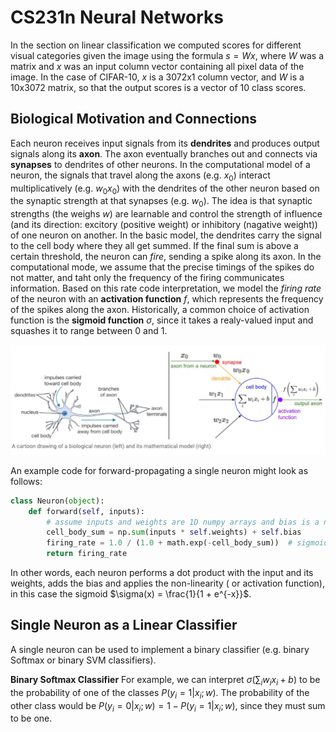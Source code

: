 # CS231n Neural Networks

In the section on linear classification we computed scores for different visual categories given the image using the formula $s=Wx$, where $W$ was a matrix and $x$ was an input column vector containing all pixel data of the image. In the case of CIFAR-10, $x$ is a 3072x1 column vector, and $W$ is a 10x3072 matrix, so that the output scores is a vector of 10 class scores.

## Biological Motivation and Connections

Each neuron receives input signals from its **dendrites** and produces output signals along its **axon**. The axon eventually branches out and connects via **synapses** to dendrites of other neurons. In the computational model of a neuron, the signals that travel along the axons (e.g. $x_0$) interact multiplicatively (e.g. ${w_0}{x_0}$) with the dendrites of the other neuron based on the synaptic strength at that synapses (e.g. $w_0$). The idea is that synaptic strengths (the weighs $w$) are learnable and control the strength of influence (and its direction: excitory (positive weight) or inhibitory (nagative weight)) of one neuron on another. In the basic model, the dendrites carry the signal to the cell body where they all get summed. If the final sum is above a certain threshold, the neuron can *fire*, sending a spike along its axon. In the computational mode, we assume that the precise timings of the spikes do not matter, and taht only the frequency of the firing communicates information. Based on this rate code interpretation, we model the *firing rate* of the neuron with an **activation function** $f$, which represents the frequency of the spikes along the axon. Historically, a common choice of activation function is the **sigmoid function** $\sigma$, since it takes a realy-valued input and squashes it to range between 0 and 1.

![Biological neuron v.s. mathematical model](https://github.com/AarioAi/Note/blob/master/Image%20Recoginization%20%E5%9B%BE%E5%83%8F%E8%AF%86%E5%88%AB/_asset/CS231n-neuron-vs-math-model.jpg?raw=true)

An example code for forward-propagating a single neuron might look as follows:

```python
class Neuron(object):
    def forward(self, inputs):
        # assume inputs and weights are 1D numpy arrays and bias is a number
        cell_body_sum = np.sum(inputs * self.weights) + self.bias
        firing_rate = 1.0 / (1.0 + math.exp(-cell_body_sum))  # sigmoid activation function
        return firing_rate
```

In other words, each neuron performs a dot product with the input and its weights, adds the bias and applies the non-linearity ( or activation function), in this case the sigmoid $\sigma(x) = \frac{1}{1 + e^{-x}}$.

## Single Neuron as a Linear Classifier

A single neuron can be used to implement a binary classifier (e.g. binary Softmax or binary SVM classifiers).

**Binary Softmax Classifier** For example, we can interpret $\sigma({\sum}_iw_ix_i + b)$ to be the probability of one of the classes $P(y_i=1 | x_i; w)$. The probability of the other class would be $P(y_i=0 | x_i; w) = 1 - P(y_i=1 | x_i; w)$, since they must sum to be one.
